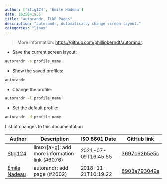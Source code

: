 ```yaml
---
author: ['Stig124', 'Émile Nadeau']
date: 1625841955
title: "autorandr, TLDR Pages"
description: "autorandr, Automatically change screen layout."
categories: "linux"
---
```

> More information: <https://github.com/phillipberndt/autorandr>.

- Save the current screen layout:

```bash
autorandr -s profile_name
```

- Show the saved profiles:

```bash
autorandr
```

- Change the profile:

```bash
autorandr -l profile_name
```

- Set the default profile:

```bash
autorandr -d profile_name
```
List of changes to this documentation


Author | Description | ISO 8601 Date | GitHub link
------|-----|-----|-----
[Stig124](mailto:stigpro@outlook.fr) | linux/[a-g]: add more information link (#6076) | 2021-07-09T16:45:55 | [3697c62b5e5c](https://github.com/tldr-pages/tldr/commit/3697c62b5e5cd9bae7a99c591cb81d1ddcfbf792)
[Émile Nadeau](mailto:nadeau.emile@gmail.com) | autorandr: add page (#2602) | 2018-11-21T10:19:22 | [8903a793049a](https://github.com/tldr-pages/tldr/commit/8903a793049abac1651f5929c869c6ffcfe28114)

